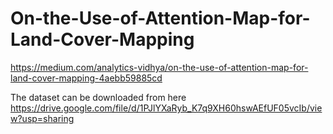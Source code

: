 # On-the-Use-of-Attention-Map-for-Land-Cover-Mapping
https://medium.com/analytics-vidhya/on-the-use-of-attention-map-for-land-cover-mapping-4aebb59885cd

The dataset can be downloaded from here https://drive.google.com/file/d/1PJlYXaRyb_K7q9XH60hswAEfUF05vcIb/view?usp=sharing

